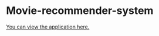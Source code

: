 # Movie-recommender-system
[You can view the application here.](https://kjkirti-movie-recommender-system-app-7c4hux.streamlit.app/)

